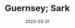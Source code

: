 ---
post_id:    2023-03-GG
title:      Guernsey; Sark
date:       2023-03-31
date_start: 2023-03-31
date_end:   2023-04-02
images:
  - ext:    2023-03-GG_00.jpg
    width:  3000
    height: 2000
    ar:			4-6
    date:   2023-04-01
    loc:    Guernsey
    meta:   La Coupée, Sark
tags:
  - Travel
  - Europe
---